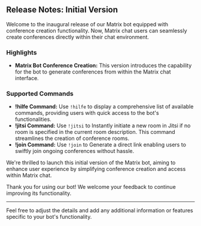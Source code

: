 ## Release Notes: Initial Version

Welcome to the inaugural release of our Matrix bot equipped with conference creation functionality. Now, Matrix chat users can seamlessly create conferences directly within their chat environment.

### Highlights

- **Matrix Bot Conference Creation:** This version introduces the capability for the bot to generate conferences from within the Matrix chat interface.

### Supported Commands

- **!hilfe Command:** Use `!hilfe` to display a comprehensive list of available commands, providing users with quick access to the bot's functionalities.
- **!jitsi Command:** Use `!jitsi` to Instantly initiate a new room in Jitsi if no room is specified in the current room description. This command streamlines the creation of conference rooms.
- **!join Command:** Use `!join` to Generate a direct link enabling users to swiftly join ongoing conferences without hassle.

We're thrilled to launch this initial version of the Matrix bot, aiming to enhance user experience by simplifying conference creation and access within Matrix chat.

Thank you for using our bot! We welcome your feedback to continue improving its functionality.

---

Feel free to adjust the details and add any additional information or features specific to your bot's functionality.